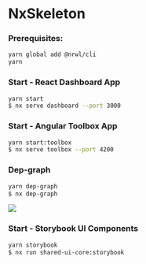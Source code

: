 # NxSkeleton

### Prerequisites:

```bash
yarn global add @nrwl/cli
yarn
```

### Start - React Dashboard App

```bash
yarn start
$ nx serve dashboard --port 3000
```

### Start - Angular Toolbox App

```bash
yarn start:toolbox
$ nx serve toolbox --port 4200
```

### Dep-graph

```bash
yarn dep-graph
$ nx dep-graph
```

![](https://i.imgur.com/ccEeSMu.png)

### Start - Storybook UI Components

```bash
yarn storybook
$ nx run shared-ui-core:storybook
```
